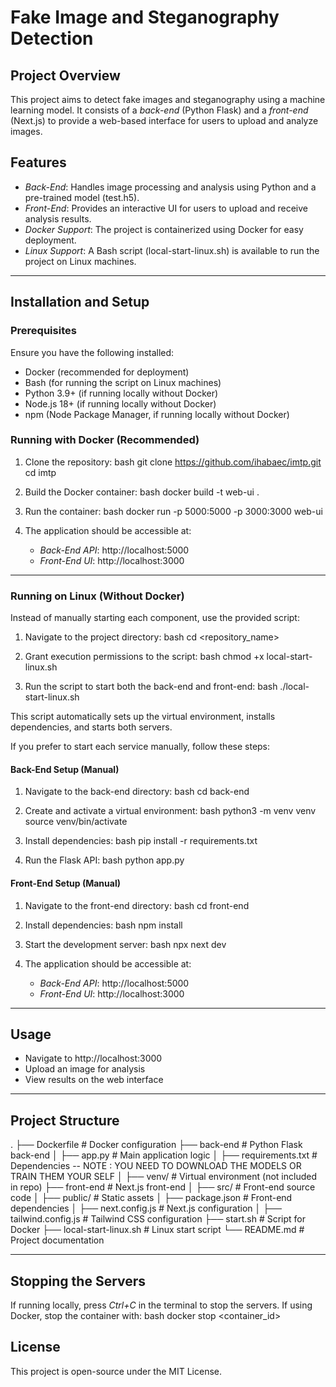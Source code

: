 # Fake Image and Steganography Detection

## Project Overview
This project aims to detect fake images and steganography using a machine learning model. It consists of a *back-end* (Python Flask) and a *front-end* (Next.js) to provide a web-based interface for users to upload and analyze images.

## Features
- *Back-End*: Handles image processing and analysis using Python and a pre-trained model (test.h5).
- *Front-End*: Provides an interactive UI for users to upload and receive analysis results.
- *Docker Support*: The project is containerized using Docker for easy deployment.
- *Linux Support*: A Bash script (local-start-linux.sh) is available to run the project on Linux machines.

---

## Installation and Setup
### Prerequisites
Ensure you have the following installed:
- Docker (recommended for deployment)
- Bash (for running the script on Linux machines)
- Python 3.9+ (if running locally without Docker)
- Node.js 18+ (if running locally without Docker)
- npm (Node Package Manager, if running locally without Docker)

### Running with Docker (Recommended)
1. Clone the repository:
   bash
   git clone https://github.com/ihabaec/imtp.git
   cd imtp
   

2. Build the Docker container:
   bash
   docker build -t web-ui .
   

3. Run the container:
   bash
   docker run -p 5000:5000 -p 3000:3000 web-ui
   

4. The application should be accessible at:
   - *Back-End API*: http://localhost:5000
   - *Front-End UI*: http://localhost:3000

---

### Running on Linux (Without Docker)
Instead of manually starting each component, use the provided script:
1. Navigate to the project directory:
   bash
   cd <repository_name>
   
2. Grant execution permissions to the script:
   bash
   chmod +x local-start-linux.sh
   
3. Run the script to start both the back-end and front-end:
   bash
   ./local-start-linux.sh
   

This script automatically sets up the virtual environment, installs dependencies, and starts both servers.

If you prefer to start each service manually, follow these steps:
#### Back-End Setup (Manual)
1. Navigate to the back-end directory:
   bash
   cd back-end
   
2. Create and activate a virtual environment:
   bash
   python3 -m venv venv
   source venv/bin/activate
   
3. Install dependencies:
   bash
   pip install -r requirements.txt
   
4. Run the Flask API:
   bash
   python app.py
   

#### Front-End Setup (Manual)
1. Navigate to the front-end directory:
   bash
   cd front-end
   
2. Install dependencies:
   bash
   npm install
   
3. Start the development server:
   bash
   npx next dev
   

4. The application should be accessible at:
   - *Back-End API*: http://localhost:5000
   - *Front-End UI*: http://localhost:3000

---

## Usage
- Navigate to http://localhost:3000
- Upload an image for analysis
- View results on the web interface

---

## Project Structure

.
├── Dockerfile               # Docker configuration
├── back-end                 # Python Flask back-end
│   ├── app.py               # Main application logic
│   ├── requirements.txt     # Dependencies
-- NOTE : YOU NEED TO DOWNLOAD THE MODELS OR TRAIN THEM YOUR SELF
│   ├── venv/                # Virtual environment (not included in repo)
├── front-end                # Next.js front-end
│   ├── src/                 # Front-end source code
│   ├── public/              # Static assets
│   ├── package.json         # Front-end dependencies
│   ├── next.config.js       # Next.js configuration
│   ├── tailwind.config.js   # Tailwind CSS configuration
├── start.sh                 # Script for Docker
├── local-start-linux.sh     # Linux start script
└── README.md                # Project documentation


---

## Stopping the Servers
If running locally, press *Ctrl+C* in the terminal to stop the servers.
If using Docker, stop the container with:
bash
docker stop <container_id>


## License
This project is open-source under the MIT License.